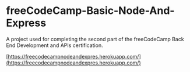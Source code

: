 # freeCodeCamp-Basic-Node-And-Express

A project used for completing the second part of the freeCodeCamp Back End Development and APIs certification.

[https://freecodecampnodeandexpres.herokuapp.com/](https://freecodecampnodeandexpres.herokuapp.com/)